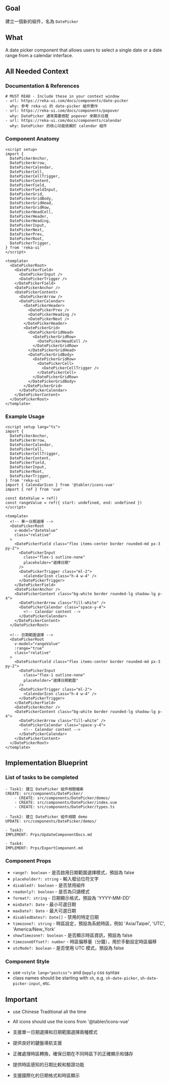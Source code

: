 ## Goal

建立一個新的組件，名為 `DatePicker`

## What

A date picker component that allows users to select a single date or a date range from a calendar interface.

## All Needed Context

### Documentation & References

```
# MUST READ - Include these in your context window
- url: https://reka-ui.com/docs/components/date-picker
  why: 參考 reka-ui 的 date-picker 組件實作
- url: https://reka-ui.com/docs/components/popover
  why: DatePicker 通常需要搭配 popover 來顯示日曆
- url: https://reka-ui.com/docs/components/calendar
  why: DatePicker 的核心功能依賴於 calendar 組件
```

### Component Anatomy

```
<script setup>
import {
  DatePickerAnchor,
  DatePickerArrow,
  DatePickerCalendar,
  DatePickerCell,
  DatePickerCellTrigger,
  DatePickerContent,
  DatePickerField,
  DatePickerFieldInput,
  DatePickerGrid,
  DatePickerGridBody,
  DatePickerGridHead,
  DatePickerGridRow,
  DatePickerHeadCell,
  DatePickerHeader,
  DatePickerHeading,
  DatePickerInput,
  DatePickerNext,
  DatePickerPrev,
  DatePickerRoot,
  DatePickerTrigger,
} from 'reka-ui'
</script>

<template>
  <DatePickerRoot>
    <DatePickerField>
      <DatePickerInput />
      <DatePickerTrigger />
    </DatePickerField>
    <DatePickerAnchor />
    <DatePickerContent>
      <DatePickerArrow />
      <DatePickerCalendar>
        <DatePickerHeader>
          <DatePickerPrev />
          <DatePickerHeading />
          <DatePickerNext />
        </DatePickerHeader>
        <DatePickerGrid>
          <DatePickerGridHead>
            <DatePickerGridRow>
              <DatePickerHeadCell />
            </DatePickerGridRow>
          </DatePickerGridHead>
          <DatePickerGridBody>
            <DatePickerGridRow>
              <DatePickerCell>
                <DatePickerCellTrigger />
              </DatePickerCell>
            </DatePickerGridRow>
          </DatePickerGridBody>
        </DatePickerGrid>
      </DatePickerCalendar>
    </DatePickerContent>
  </DatePickerRoot>
</template>
```

### Example Usage

```
<script setup lang="ts">
import {
  DatePickerAnchor,
  DatePickerArrow,
  DatePickerCalendar,
  DatePickerCell,
  DatePickerCellTrigger,
  DatePickerContent,
  DatePickerField,
  DatePickerInput,
  DatePickerRoot,
  DatePickerTrigger,
} from 'reka-ui'
import { CalendarIcon } from '@tabler/icons-vue'
import { ref } from 'vue'

const dateValue = ref()
const rangeValue = ref({ start: undefined, end: undefined })
</script>

<template>
  <!-- 單一日期選擇 -->
  <DatePickerRoot
    v-model="dateValue"
    class="relative"
  >
    <DatePickerField class="flex items-center border rounded-md px-3 py-2">
      <DatePickerInput
        class="flex-1 outline-none"
        placeholder="選擇日期"
      />
      <DatePickerTrigger class="ml-2">
        <CalendarIcon class="h-4 w-4" />
      </DatePickerTrigger>
    </DatePickerField>
    <DatePickerAnchor />
    <DatePickerContent class="bg-white border rounded-lg shadow-lg p-4">
      <DatePickerArrow class="fill-white" />
      <DatePickerCalendar class="space-y-4">
        <!-- Calendar content -->
      </DatePickerCalendar>
    </DatePickerContent>
  </DatePickerRoot>

  <!-- 日期範圍選擇 -->
  <DatePickerRoot
    v-model="rangeValue"
    :range="true"
    class="relative"
  >
    <DatePickerField class="flex items-center border rounded-md px-3 py-2">
      <DatePickerInput
        class="flex-1 outline-none"
        placeholder="選擇日期範圍"
      />
      <DatePickerTrigger class="ml-2">
        <CalendarIcon class="h-4 w-4" />
      </DatePickerTrigger>
    </DatePickerField>
    <DatePickerAnchor />
    <DatePickerContent class="bg-white border rounded-lg shadow-lg p-4">
      <DatePickerArrow class="fill-white" />
      <DatePickerCalendar class="space-y-4">
        <!-- Calendar content -->
      </DatePickerCalendar>
    </DatePickerContent>
  </DatePickerRoot>
</template>
```

## Implementation Blueprint

### List of tasks to be completed

```
- Task1: 建立 DatePicker 組件相關檔案
CREATE: src/components/DatePicker/
    - CREATE: src/components/DatePicker/demos/
    - CREATE: src/components/DatePicker/index.vue
    - CREATE: src/components/DatePicker/types.ts

- Task2: 建立 DatePicker 組件相關 demo
UPDATE: src/components/DatePicker/demos/

- Task3:
IMPLEMENT: Prps/UpdateComponentDocs.md

- Task4:
IMPLEMENT: Prps/ExportComponent.md
```

### Component Props

- `range?: boolean` - 是否啟用日期範圍選擇模式，預設為 false
- `placeholder?: string` - 輸入框佔位符文字
- `disabled?: boolean` - 是否禁用組件
- `readonly?: boolean` - 是否為只讀模式
- `format?: string` - 日期顯示格式，預設為 'YYYY-MM-DD'
- `minDate?: Date` - 最小可選日期
- `maxDate?: Date` - 最大可選日期
- `disabledDates?: Date[]` - 禁用的特定日期
- `timezone?: string` - 時區設定，預設為系統時區，例如 'Asia/Taipei', 'UTC', 'America/New_York'
- `showTimezone?: boolean` - 是否顯示時區資訊，預設為 false
- `timezoneOffset?: number` - 時區偏移量（分鐘），用於手動設定時區偏移
- `utcMode?: boolean` - 是否使用 UTC 模式，預設為 false

### Component Style

- use `<style lang="postcss">` and `@apply` css syntax
- class names should be starting with `sh`, e.g. `sh-date-picker`, `sh-date-picker-input`, etc.

## Important

- use Chinese Traditional all the time

- All icons should use the icons from '@tabler/icons-vue'

- 支援單一日期選擇和日期範圍選擇兩種模式

- 提供良好的鍵盤導航支援

- 正確處理時區轉換，確保日期在不同時區下的正確顯示和儲存

- 提供時區感知的日期比較和驗證功能

- 支援國際化的日期格式和時區顯示
